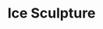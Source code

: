 ---
pid: lla42
title: Ice Sculpture
location_transcription: Center City
coordinates: "[-75.158897648786, 39.954951294738]"
zipcode: '19138'
gen_neighborhood: Northwest Philadelphia
neighborhood: West Oak Lane
outside_phl: 
age: '24'
age_range: 20-29
instagram: 
image_file_name: lla_42.jpg
proposal_transcription: 
topic: Unknown
topic_summary: '0'
type: Sculpture Statue
keywords_other: 
credit: Tia White
image_labels: 
twitter: 
facebook: 
permalink: "/monuments/lla42/"
layout: item-page
---